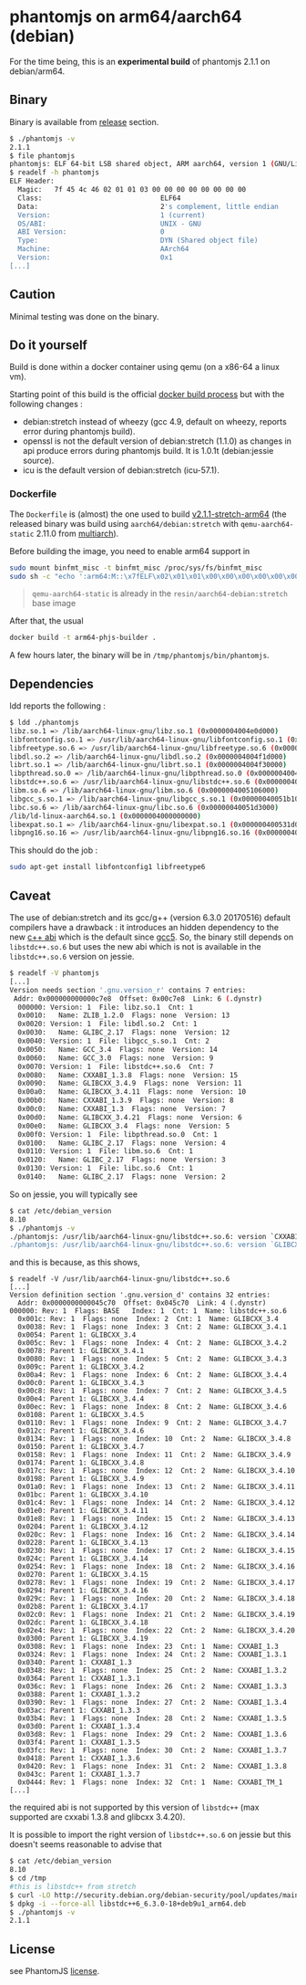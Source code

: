 # phantomjs on arm64/aarch64 (debian)

For the time being, this is an **experimental build** of phantomjs 2.1.1 on debian/arm64.

## Binary
Binary is available from [release](https://github.com/fg2it/phantomjs-on-raspberry/releases/) section.
```bash
$ ./phantomjs -v
2.1.1
$ file phantomjs
phantomjs: ELF 64-bit LSB shared object, ARM aarch64, version 1 (GNU/Linux), dynamically linked, interpreter /lib/ld-linux-aarch64.so.1, for GNU/Linux 3.7.0, BuildID[sha1]=7a4972017ea5ba05c7e093e283c2898ecff31085, stripped
$ readelf -h phantomjs
ELF Header:
  Magic:   7f 45 4c 46 02 01 01 03 00 00 00 00 00 00 00 00
  Class:                             ELF64
  Data:                              2's complement, little endian
  Version:                           1 (current)
  OS/ABI:                            UNIX - GNU
  ABI Version:                       0
  Type:                              DYN (Shared object file)
  Machine:                           AArch64
  Version:                           0x1
[...]
```

## Caution
Minimal testing was done on the binary.

## Do it yourself
Build is done within a docker container using qemu (on
a x86-64 a linux vm).

Starting point of this build is the official
[docker build process](https://github.com/ariya/phantomjs/blob/2.1.1/deploy/docker-build.sh)
but with the following changes :
- debian:stretch instead of wheezy (gcc 4.9, default on wheezy, reports error during phantomjs build).
- openssl is not the default version of debian:stretch (1.1.0) as changes in api produce errors during phantomjs build. It is 1.0.1t (debian:jessie source).
- icu is the default version of debian:stretch (icu-57.1).

### Dockerfile
The `Dockerfile` is (almost) the one used to build [v2.1.1-stretch-arm64][release]
(the released binary was build using `aarch64/debian:stretch` with `qemu-aarch64-static` 2.11.0 from [multiarch][multiarch]).

[release]: https://github.com/fg2it/phantomjs-on-raspberry/releases/tag/v2.1.1-stretch-arm64
[multiarch]: https://github.com/multiarch/qemu-user-static/releases/v2.11.0/

Before building the image, you need to enable arm64 support in
```bash
sudo mount binfmt_misc -t binfmt_misc /proc/sys/fs/binfmt_misc
sudo sh -c "echo ':arm64:M::\x7fELF\x02\x01\x01\x00\x00\x00\x00\x00\x00\x00\x00\x00\x02\x00\xb7:\xff\xff\xff\xff\xff\xff\xff\x00\xff\xff\xff\xff\xff\xff\xff\xff\xfe\xff\xff:/usr/bin/qemu-aarch64-static:'  > /proc/sys/fs/binfmt_misc/register"
```
> `qemu-aarch64-static` is already in the `resin/aarch64-debian:stretch` base image

After that, the usual
```bash
docker build -t arm64-phjs-builder .
```
A few hours later, the binary will be in `/tmp/phantomjs/bin/phantomjs`.

## Dependencies
ldd reports the following :
```bash
$ ldd ./phantomjs
libz.so.1 => /lib/aarch64-linux-gnu/libz.so.1 (0x0000004004e0d000)
libfontconfig.so.1 => /usr/lib/aarch64-linux-gnu/libfontconfig.so.1 (0x0000004004e35000)
libfreetype.so.6 => /usr/lib/aarch64-linux-gnu/libfreetype.so.6 (0x0000004004e7c000)
libdl.so.2 => /lib/aarch64-linux-gnu/libdl.so.2 (0x0000004004f1d000)
librt.so.1 => /lib/aarch64-linux-gnu/librt.so.1 (0x0000004004f30000)
libpthread.so.0 => /lib/aarch64-linux-gnu/libpthread.so.0 (0x0000004004f49000)
libstdc++.so.6 => /usr/lib/aarch64-linux-gnu/libstdc++.so.6 (0x0000004004f75000)
libm.so.6 => /lib/aarch64-linux-gnu/libm.so.6 (0x0000004005106000)
libgcc_s.so.1 => /lib/aarch64-linux-gnu/libgcc_s.so.1 (0x00000040051b1000)
libc.so.6 => /lib/aarch64-linux-gnu/libc.so.6 (0x00000040051d3000)
/lib/ld-linux-aarch64.so.1 (0x0000004000000000)
libexpat.so.1 => /lib/aarch64-linux-gnu/libexpat.so.1 (0x000000400531d000)
libpng16.so.16 => /usr/lib/aarch64-linux-gnu/libpng16.so.16 (0x0000004005354000)
```

This should do the job :

```bash
sudo apt-get install libfontconfig1 libfreetype6
```

## Caveat
The use of debian:stretch and its gcc/g++ (version 6.3.0 20170516) default
compilers have a drawback : it introduces an hidden dependency to the new
[c++ abi](https://gcc.gnu.org/onlinedocs/libstdc++/manual/abi.html) which is the default since [gcc5](https://wiki.debian.org/GCC5). So, the binary still depends
on `libstdc++.so.6` but uses the new abi which is not is available in the
`libstdc++.so.6` version on jessie.

```bash
$ readelf -V phantomjs
[...]
Version needs section '.gnu.version_r' contains 7 entries:
 Addr: 0x000000000000c7e8  Offset: 0x00c7e8  Link: 6 (.dynstr)
  000000: Version: 1  File: libz.so.1  Cnt: 1
  0x0010:   Name: ZLIB_1.2.0  Flags: none  Version: 13
  0x0020: Version: 1  File: libdl.so.2  Cnt: 1
  0x0030:   Name: GLIBC_2.17  Flags: none  Version: 12
  0x0040: Version: 1  File: libgcc_s.so.1  Cnt: 2
  0x0050:   Name: GCC_3.4  Flags: none  Version: 14
  0x0060:   Name: GCC_3.0  Flags: none  Version: 9
  0x0070: Version: 1  File: libstdc++.so.6  Cnt: 7
  0x0080:   Name: CXXABI_1.3.8  Flags: none  Version: 15
  0x0090:   Name: GLIBCXX_3.4.9  Flags: none  Version: 11
  0x00a0:   Name: GLIBCXX_3.4.11  Flags: none  Version: 10
  0x00b0:   Name: CXXABI_1.3.9  Flags: none  Version: 8
  0x00c0:   Name: CXXABI_1.3  Flags: none  Version: 7
  0x00d0:   Name: GLIBCXX_3.4.21  Flags: none  Version: 6
  0x00e0:   Name: GLIBCXX_3.4  Flags: none  Version: 5
  0x00f0: Version: 1  File: libpthread.so.0  Cnt: 1
  0x0100:   Name: GLIBC_2.17  Flags: none  Version: 4
  0x0110: Version: 1  File: libm.so.6  Cnt: 1
  0x0120:   Name: GLIBC_2.17  Flags: none  Version: 3
  0x0130: Version: 1  File: libc.so.6  Cnt: 1
  0x0140:   Name: GLIBC_2.17  Flags: none  Version: 2
```
So on jessie, you will typically see
```bash
$ cat /etc/debian_version
8.10
$ ./phantomjs -v
./phantomjs: /usr/lib/aarch64-linux-gnu/libstdc++.so.6: version `CXXABI_1.3.9' not found (required by ./phantomjs)
./phantomjs: /usr/lib/aarch64-linux-gnu/libstdc++.so.6: version `GLIBCXX_3.4.21' not found (required by ./phantomjs)
```
and this is because, as this shows,
```
$ readelf -V /usr/lib/aarch64-linux-gnu/libstdc++.so.6
[...]
Version definition section '.gnu.version_d' contains 32 entries:
  Addr: 0x0000000000045c70  Offset: 0x045c70  Link: 4 (.dynstr)  000000: Rev: 1  Flags: BASE   Index: 1  Cnt: 1  Name: libstdc++.so.6
  0x001c: Rev: 1  Flags: none  Index: 2  Cnt: 1  Name: GLIBCXX_3.4
  0x0038: Rev: 1  Flags: none  Index: 3  Cnt: 2  Name: GLIBCXX_3.4.1
  0x0054: Parent 1: GLIBCXX_3.4
  0x005c: Rev: 1  Flags: none  Index: 4  Cnt: 2  Name: GLIBCXX_3.4.2
  0x0078: Parent 1: GLIBCXX_3.4.1
  0x0080: Rev: 1  Flags: none  Index: 5  Cnt: 2  Name: GLIBCXX_3.4.3
  0x009c: Parent 1: GLIBCXX_3.4.2
  0x00a4: Rev: 1  Flags: none  Index: 6  Cnt: 2  Name: GLIBCXX_3.4.4
  0x00c0: Parent 1: GLIBCXX_3.4.3
  0x00c8: Rev: 1  Flags: none  Index: 7  Cnt: 2  Name: GLIBCXX_3.4.5
  0x00e4: Parent 1: GLIBCXX_3.4.4
  0x00ec: Rev: 1  Flags: none  Index: 8  Cnt: 2  Name: GLIBCXX_3.4.6
  0x0108: Parent 1: GLIBCXX_3.4.5
  0x0110: Rev: 1  Flags: none  Index: 9  Cnt: 2  Name: GLIBCXX_3.4.7
  0x012c: Parent 1: GLIBCXX_3.4.6
  0x0134: Rev: 1  Flags: none  Index: 10  Cnt: 2  Name: GLIBCXX_3.4.8
  0x0150: Parent 1: GLIBCXX_3.4.7
  0x0158: Rev: 1  Flags: none  Index: 11  Cnt: 2  Name: GLIBCXX_3.4.9
  0x0174: Parent 1: GLIBCXX_3.4.8
  0x017c: Rev: 1  Flags: none  Index: 12  Cnt: 2  Name: GLIBCXX_3.4.10
  0x0198: Parent 1: GLIBCXX_3.4.9
  0x01a0: Rev: 1  Flags: none  Index: 13  Cnt: 2  Name: GLIBCXX_3.4.11
  0x01bc: Parent 1: GLIBCXX_3.4.10
  0x01c4: Rev: 1  Flags: none  Index: 14  Cnt: 2  Name: GLIBCXX_3.4.12
  0x01e0: Parent 1: GLIBCXX_3.4.11
  0x01e8: Rev: 1  Flags: none  Index: 15  Cnt: 2  Name: GLIBCXX_3.4.13
  0x0204: Parent 1: GLIBCXX_3.4.12
  0x020c: Rev: 1  Flags: none  Index: 16  Cnt: 2  Name: GLIBCXX_3.4.14
  0x0228: Parent 1: GLIBCXX_3.4.13
  0x0230: Rev: 1  Flags: none  Index: 17  Cnt: 2  Name: GLIBCXX_3.4.15
  0x024c: Parent 1: GLIBCXX_3.4.14
  0x0254: Rev: 1  Flags: none  Index: 18  Cnt: 2  Name: GLIBCXX_3.4.16
  0x0270: Parent 1: GLIBCXX_3.4.15
  0x0278: Rev: 1  Flags: none  Index: 19  Cnt: 2  Name: GLIBCXX_3.4.17
  0x0294: Parent 1: GLIBCXX_3.4.16
  0x029c: Rev: 1  Flags: none  Index: 20  Cnt: 2  Name: GLIBCXX_3.4.18
  0x02b8: Parent 1: GLIBCXX_3.4.17
  0x02c0: Rev: 1  Flags: none  Index: 21  Cnt: 2  Name: GLIBCXX_3.4.19
  0x02dc: Parent 1: GLIBCXX_3.4.18
  0x02e4: Rev: 1  Flags: none  Index: 22  Cnt: 2  Name: GLIBCXX_3.4.20
  0x0300: Parent 1: GLIBCXX_3.4.19
  0x0308: Rev: 1  Flags: none  Index: 23  Cnt: 1  Name: CXXABI_1.3
  0x0324: Rev: 1  Flags: none  Index: 24  Cnt: 2  Name: CXXABI_1.3.1
  0x0340: Parent 1: CXXABI_1.3
  0x0348: Rev: 1  Flags: none  Index: 25  Cnt: 2  Name: CXXABI_1.3.2
  0x0364: Parent 1: CXXABI_1.3.1
  0x036c: Rev: 1  Flags: none  Index: 26  Cnt: 2  Name: CXXABI_1.3.3
  0x0388: Parent 1: CXXABI_1.3.2
  0x0390: Rev: 1  Flags: none  Index: 27  Cnt: 2  Name: CXXABI_1.3.4
  0x03ac: Parent 1: CXXABI_1.3.3
  0x03b4: Rev: 1  Flags: none  Index: 28  Cnt: 2  Name: CXXABI_1.3.5
  0x03d0: Parent 1: CXXABI_1.3.4
  0x03d8: Rev: 1  Flags: none  Index: 29  Cnt: 2  Name: CXXABI_1.3.6
  0x03f4: Parent 1: CXXABI_1.3.5
  0x03fc: Rev: 1  Flags: none  Index: 30  Cnt: 2  Name: CXXABI_1.3.7
  0x0418: Parent 1: CXXABI_1.3.6
  0x0420: Rev: 1  Flags: none  Index: 31  Cnt: 2  Name: CXXABI_1.3.8
  0x043c: Parent 1: CXXABI_1.3.7
  0x0444: Rev: 1  Flags: none  Index: 32  Cnt: 1  Name: CXXABI_TM_1
[...]
```
the required abi is not supported by this version of `libstdc++` (max supported
are cxxabi 1.3.8 and glibcxx 3.4.20).

It is possible to import the right version of `libstdc++.so.6` on jessie
but this doesn't seems reasonable to advise that
```bash
$ cat /etc/debian_version
8.10
$ cd /tmp
#this is libstdc++ from stretch
$ curl -LO http://security.debian.org/debian-security/pool/updates/main/g/gcc-6/libstdc++6_6.3.0-18+deb9u1_arm64.deb
$ dpkg -i --force-all libstdc++6_6.3.0-18+deb9u1_arm64.deb
$ ./phantomjs -v
2.1.1
```

## License
see PhantomJS [license](https://github.com/ariya/phantomjs/blob/master/LICENSE.BSD).
